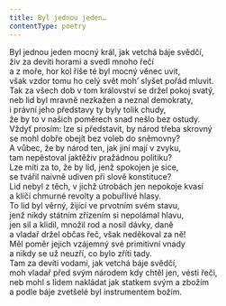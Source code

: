 ```yaml
---
title: Byl jednou jeden…
contentType: poetry
---
```


<section>

Byl jednou jeden mocný král, jak vetchá báje svědčí,  
živ za devíti horami a svedl mnoho řečí  
a z moře, hor kol říše té byl mocný věnec uvit,  
však vzdor tomu ho celý svět moh’ slyšet pořád mluvit.  
Tak za všech dob v tom království se držel pokoj svatý,  
neb lid byl mravně nezkažen a neznal demokraty,  
i právní jeho představy ty byly tolik chudy,  
že by to v našich poměrech snad nešlo bez ostudy.  
Vždyť prosím: lze si představit, by národ třeba skrovný  
se mohl dobře obejít bez voleb do sněmovny?  
A vůbec, že by národ ten, jak jiní mají v zvyku,  
tam nepěstoval jaktěživ pražádnou politiku?  
Lze míti za to, že by lid, jenž spokojen je sice,  
se tvářil naivně udiven při slově konstituce?  
Lid nebyl z těch, v jichž útrobách jen nepokoje kvasí  
a klíčí chmurné revolty a pobuřlivé hlasy.  
To lid byl věrný, žijící ve prvotním svém stavu,  
jenž nikdy státním zřízením si nepolámal hlavu,  
jen sil a klidil, množil rod a nosil dávky, daně  
a vladař držel občas řeč, však neděkoval za ně!  
Měl poměr jejich vzájemný své primitivní vnady  
a nikdy se už neuzří, co bylo zříti tady.  
Tam za devíti vodami, jak vetchá báje svědčí,  
moh vladař před svým národem kdy chtěl jen, vésti řeči,  
neb mohl s lidem nakládat jak statkem svým a zbožím  
a podle báje zvetšelé byl instrumentem božím.

</section>
